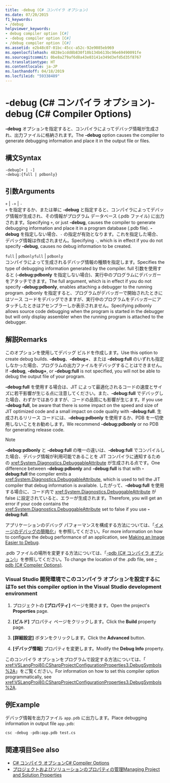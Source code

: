 ```yaml
---
title: -debug (C# コンパイラ オプション)
ms.date: 07/20/2015
f1_keywords:
- /debug
helpviewer_keywords:
- debug compiler option [C#]
- -debug compiler option [C#]
- /debug compiler option [C#]
ms.assetid: e2b48c07-01bc-45cc-a52c-92e9085eb969
ms.openlocfilehash: 4828e1cdd8b830f10b134b613bc96e69490091fe
ms.sourcegitcommit: 0be8a279af6d8a43e03141e349d3efd5d35f8767
ms.translationtype: HT
ms.contentlocale: ja-JP
ms.lasthandoff: 04/18/2019
ms.locfileid: "59338489"
---
```

# <a name="-debug-c-compiler-options"></a><span data-ttu-id="48275-102">-debug (C# コンパイラ オプション)</span><span class="sxs-lookup"><span data-stu-id="48275-102">-debug (C# Compiler Options)</span></span>
<span data-ttu-id="48275-103">**-debug** オプションを指定すると、コンパイラによってデバッグ情報が生成され、出力ファイルに格納されます。</span><span class="sxs-lookup"><span data-stu-id="48275-103">The **-debug** option causes the compiler to generate debugging information and place it in the output file or files.</span></span>  
  
## <a name="syntax"></a><span data-ttu-id="48275-104">構文</span><span class="sxs-lookup"><span data-stu-id="48275-104">Syntax</span></span>  
  
```console  
-debug[+ | -]  
-debug:{full | pdbonly}  
```  
  
## <a name="arguments"></a><span data-ttu-id="48275-105">引数</span><span class="sxs-lookup"><span data-stu-id="48275-105">Arguments</span></span>  
 <span data-ttu-id="48275-106">`+` &#124; `-`</span><span class="sxs-lookup"><span data-stu-id="48275-106">`+` &#124; `-`</span></span>  
 <span data-ttu-id="48275-107">`+` を指定するか、または単に **-debug** と指定すると、コンパイラによってデバッグ情報が生成され、その情報がプログラム データベース (.pdb ファイル) に出力されます。</span><span class="sxs-lookup"><span data-stu-id="48275-107">Specifying `+`, or just **-debug**, causes the compiler to generate debugging information and place it in a program database (.pdb file).</span></span> <span data-ttu-id="48275-108">**-debug** を指定しない場合、`-` の指定が有効となります。これを指定した場合、デバッグ情報は作成されません。</span><span class="sxs-lookup"><span data-stu-id="48275-108">Specifying `-`, which is in effect if you do not specify **-debug**, causes no debug information to be created.</span></span>  
  
 <span data-ttu-id="48275-109">`full` &#124; `pdbonly`</span><span class="sxs-lookup"><span data-stu-id="48275-109">`full` &#124; `pdbonly`</span></span>  
 <span data-ttu-id="48275-110">コンパイラによって生成されるデバッグ情報の種類を指定します。</span><span class="sxs-lookup"><span data-stu-id="48275-110">Specifies the type of debugging information generated by the compiler.</span></span> <span data-ttu-id="48275-111">full 引数を使用すると (**-debug:pdbonly** を指定しない場合)、実行中のプログラムにデバッガーをアタッチできます。</span><span class="sxs-lookup"><span data-stu-id="48275-111">The full argument, which is in effect if you do not specify **-debug:pdbonly**, enables attaching a debugger to the running program.</span></span> <span data-ttu-id="48275-112">pdbonly を指定すると、プログラムがデバッガーで開始されたときにはソース コードをデバッグできますが、実行中のプログラムをデバッガーにアタッチしたときはアセンブラーしか表示されません。</span><span class="sxs-lookup"><span data-stu-id="48275-112">Specifying pdbonly allows source code debugging when the program is started in the debugger but will only display assembler when the running program is attached to the debugger.</span></span>  
  
## <a name="remarks"></a><span data-ttu-id="48275-113">解説</span><span class="sxs-lookup"><span data-stu-id="48275-113">Remarks</span></span>  
 <span data-ttu-id="48275-114">このオプションを使用してデバッグ ビルドを作成します。</span><span class="sxs-lookup"><span data-stu-id="48275-114">Use this option to create debug builds.</span></span> <span data-ttu-id="48275-115">**-debug**、**-debug+**、または **-debug:full** のいずれも指定しなかった場合、プログラムの出力ファイルをデバッグすることはできません。</span><span class="sxs-lookup"><span data-stu-id="48275-115">If **-debug**, **-debug+**, or **-debug:full** is not specified, you will not be able to debug the output file of your program.</span></span>  
  
 <span data-ttu-id="48275-116">**-debug:full** を使用する場合は、JIT によって最適化されるコードの速度とサイズに若干影響が生じる点に注意してください。また、**-debug:full** でデバッグした場合、わずかではありますが、コードの品質にも影響が生じます。</span><span class="sxs-lookup"><span data-stu-id="48275-116">If you use **-debug:full**, be aware that there is some impact on the speed and size of JIT optimized code and a small impact on code quality with **-debug:full**.</span></span> <span data-ttu-id="48275-117">生成されるリリース コードには、**-debug:pdbonly** を使用するか、PDB を一切使用しないことをお勧めします。</span><span class="sxs-lookup"><span data-stu-id="48275-117">We recommend **-debug:pdbonly** or no PDB for generating release code.</span></span>  
  
> [!NOTE]
>  <span data-ttu-id="48275-118">**-debug:pdbonly** と **-debug:full** の唯一の違いは、**-debug:full** でコンパイルした場合、デバッグ情報が利用可能であることを JIT コンパイラに通知するための <xref:System.Diagnostics.DebuggableAttribute> が生成される点です。</span><span class="sxs-lookup"><span data-stu-id="48275-118">One difference between **-debug:pdbonly** and **-debug:full** is that with **-debug:full** the compiler emits a <xref:System.Diagnostics.DebuggableAttribute>, which is used to tell the JIT compiler that debug information is available.</span></span> <span data-ttu-id="48275-119">したがって、**-debug:full** を使用する場合に、コード内で <xref:System.Diagnostics.DebuggableAttribute> が false に設定されていると、エラーが生成されます。</span><span class="sxs-lookup"><span data-stu-id="48275-119">Therefore, you will get an error if your code contains the <xref:System.Diagnostics.DebuggableAttribute> set to false if you use **-debug:full**.</span></span>  
  
 <span data-ttu-id="48275-120">アプリケーションのデバッグ パフォーマンスを構成する方法については、「[イメージのデバッグの簡略化](../../../framework/debug-trace-profile/making-an-image-easier-to-debug.md)」を参照してください。</span><span class="sxs-lookup"><span data-stu-id="48275-120">For more information on how to configure the debug performance of an application, see [Making an Image Easier to Debug](../../../framework/debug-trace-profile/making-an-image-easier-to-debug.md).</span></span>  
  
 <span data-ttu-id="48275-121">.pdb ファイルの場所を変更する方法については、「[-pdb (C# コンパイラ オプション)](../../../csharp/language-reference/compiler-options/pdb-compiler-option.md)」を参照してください。</span><span class="sxs-lookup"><span data-stu-id="48275-121">To change the location of the .pdb file, see [-pdb (C# Compiler Options)](../../../csharp/language-reference/compiler-options/pdb-compiler-option.md).</span></span>  
  
### <a name="to-set-this-compiler-option-in-the-visual-studio-development-environment"></a><span data-ttu-id="48275-122">Visual Studio 開発環境でこのコンパイラ オプションを設定するには</span><span class="sxs-lookup"><span data-stu-id="48275-122">To set this compiler option in the Visual Studio development environment</span></span>  
  
1. <span data-ttu-id="48275-123">プロジェクトの **[プロパティ]** ページを開きます。</span><span class="sxs-lookup"><span data-stu-id="48275-123">Open the project's **Properties** page.</span></span>  
  
2. <span data-ttu-id="48275-124">**[ビルド]** プロパティ ページをクリックします。</span><span class="sxs-lookup"><span data-stu-id="48275-124">Click the **Build** property page.</span></span>  
  
3. <span data-ttu-id="48275-125">**[詳細設定]** ボタンをクリックします。</span><span class="sxs-lookup"><span data-stu-id="48275-125">Click the **Advanced** button.</span></span>  
  
4. <span data-ttu-id="48275-126">**[デバッグ情報]** プロパティを変更します。</span><span class="sxs-lookup"><span data-stu-id="48275-126">Modify the **Debug Info** property.</span></span>  
  
 <span data-ttu-id="48275-127">このコンパイラ オプションをプログラムで設定する方法については、「 <xref:VSLangProj80.CSharpProjectConfigurationProperties3.DebugSymbols%2A>」をご覧ください。</span><span class="sxs-lookup"><span data-stu-id="48275-127">For information on how to set this compiler option programmatically, see <xref:VSLangProj80.CSharpProjectConfigurationProperties3.DebugSymbols%2A>.</span></span>  
  
## <a name="example"></a><span data-ttu-id="48275-128">例</span><span class="sxs-lookup"><span data-stu-id="48275-128">Example</span></span>  
 <span data-ttu-id="48275-129">デバッグ情報を出力ファイル `app.pdb` に出力します。</span><span class="sxs-lookup"><span data-stu-id="48275-129">Place debugging information in output file `app.pdb`:</span></span>  
  
```console  
csc -debug -pdb:app.pdb test.cs  
```  
  
## <a name="see-also"></a><span data-ttu-id="48275-130">関連項目</span><span class="sxs-lookup"><span data-stu-id="48275-130">See also</span></span>

- [<span data-ttu-id="48275-131">C# コンパイラ オプション</span><span class="sxs-lookup"><span data-stu-id="48275-131">C# Compiler Options</span></span>](../../../csharp/language-reference/compiler-options/index.md)
- [<span data-ttu-id="48275-132">プロジェクトおよびソリューションのプロパティの管理</span><span class="sxs-lookup"><span data-stu-id="48275-132">Managing Project and Solution Properties</span></span>](/visualstudio/ide/managing-project-and-solution-properties)

